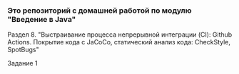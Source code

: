 ### Это репозиторий с домашней работой по модулю "Введение в Java"

Раздел 8. "Выстраивание процесса непрерывной интеграции (CI): Github Actions. Покрытие кода с JaCoCo, статический анализ кода: CheckStyle, SpotBugs"

Задание 1

